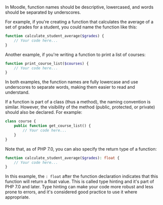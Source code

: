 In Moodle, function names should be descriptive, lowercased, and words should be separated by underscores. 

For example, if you're creating a function that calculates the average of a set of grades for a student, you could name the function like this:

```php
function calculate_student_average($grades) {
    // Your code here...
}
```

Another example, if you're writing a function to print a list of courses:

```php
function print_course_list($courses) {
    // Your code here...
}
```

In both examples, the function names are fully lowercase and use underscores to separate words, making them easier to read and understand.

If a function is part of a class (thus a method), the naming convention is similar. However, the visibility of the method (public, protected, or private) should also be declared. For example:

```php
class course {
    public function get_course_list() {
        // Your code here...
    }
}
```

Note that, as of PHP 7.0, you can also specify the return type of a function:

```php
function calculate_student_average($grades): float {
    // Your code here...
}
```

In this example, the `: float` after the function declaration indicates that this function will return a float value. This is called type hinting and it's part of PHP 7.0 and later. Type hinting can make your code more robust and less prone to errors, and it's considered good practice to use it where appropriate.